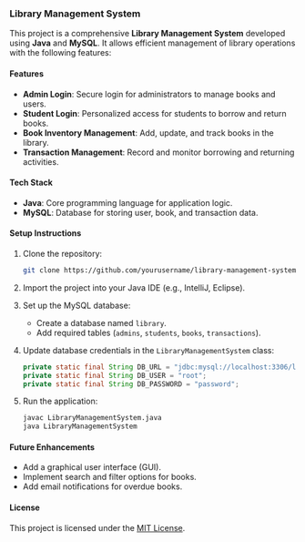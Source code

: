 ### Library Management System

This project is a comprehensive **Library Management System** developed using **Java** and **MySQL**. It allows efficient management of library operations with the following features:

#### Features
- **Admin Login**: Secure login for administrators to manage books and users.
- **Student Login**: Personalized access for students to borrow and return books.
- **Book Inventory Management**: Add, update, and track books in the library.
- **Transaction Management**: Record and monitor borrowing and returning activities.

#### Tech Stack
- **Java**: Core programming language for application logic.
- **MySQL**: Database for storing user, book, and transaction data.

#### Setup Instructions
1. Clone the repository:
   ```bash
   git clone https://github.com/yourusername/library-management-system.git
   ```

2. Import the project into your Java IDE (e.g., IntelliJ, Eclipse).

3. Set up the MySQL database:
   - Create a database named `library`.
   - Add required tables (`admins`, `students`, `books`, `transactions`).

4. Update database credentials in the `LibraryManagementSystem` class:
   ```java
   private static final String DB_URL = "jdbc:mysql://localhost:3306/library";
   private static final String DB_USER = "root";
   private static final String DB_PASSWORD = "password";
   ```

5. Run the application:
   ```bash
   javac LibraryManagementSystem.java
   java LibraryManagementSystem
   ```

#### Future Enhancements
- Add a graphical user interface (GUI).
- Implement search and filter options for books.
- Add email notifications for overdue books.

#### License
This project is licensed under the [MIT License](LICENSE).

